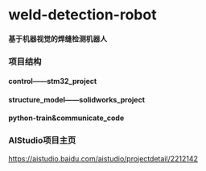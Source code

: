 # weld-detection-robot
#### 基于机器视觉的焊缝检测机器人
### 项目结构
#### control——stm32_project
#### structure_model——solidworks_project
#### python-train&communicate_code
### AIStudio项目主页
<https://aistudio.baidu.com/aistudio/projectdetail/2212142>
